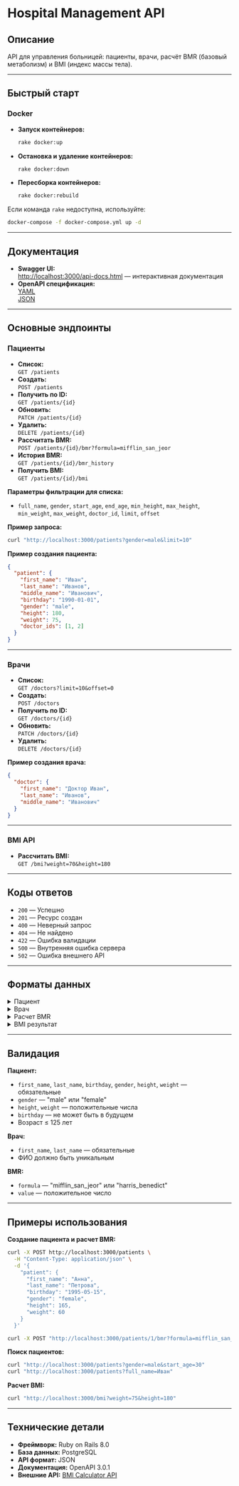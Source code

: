 # Hospital Management API

## Описание

API для управления больницей: пациенты, врачи, расчёт BMR (базовый метаболизм) и BMI (индекс массы тела).

---

## Быстрый старт

### Docker

- **Запуск контейнеров:**  
  ```bash
  rake docker:up
  ```
- **Остановка и удаление контейнеров:**  
  ```bash
  rake docker:down
  ```
- **Пересборка контейнеров:**  
  ```bash
  rake docker:rebuild
  ```

Если команда `rake` недоступна, используйте:

```bash
docker-compose -f docker-compose.yml up -d
```

---

## Документация

- **Swagger UI:**  
  [http://localhost:3000/api-docs.html](http://localhost:3000/api-docs.html) — интерактивная документация
- **OpenAPI спецификация:**  
  [YAML](http://localhost:3000/api-docs/v1/swagger.yaml)  
  [JSON](http://localhost:3000/api-docs/v1/swagger.json)

---

## Основные эндпоинты

### Пациенты

- **Список:**  
  `GET /patients`
- **Создать:**  
  `POST /patients`
- **Получить по ID:**  
  `GET /patients/{id}`
- **Обновить:**  
  `PATCH /patients/{id}`
- **Удалить:**  
  `DELETE /patients/{id}`
- **Рассчитать BMR:**  
  `POST /patients/{id}/bmr?formula=mifflin_san_jeor`
- **История BMR:**  
  `GET /patients/{id}/bmr_history`
- **Получить BMI:**  
  `GET /patients/{id}/bmi`

**Параметры фильтрации для списка:**
- `full_name`, `gender`, `start_age`, `end_age`, `min_height`, `max_height`, `min_weight`, `max_weight`, `doctor_id`, `limit`, `offset`

**Пример запроса:**
```bash
curl "http://localhost:3000/patients?gender=male&limit=10"
```

**Пример создания пациента:**
```json
{
  "patient": {
    "first_name": "Иван",
    "last_name": "Иванов",
    "middle_name": "Иванович",
    "birthday": "1990-01-01",
    "gender": "male",
    "height": 180,
    "weight": 75,
    "doctor_ids": [1, 2]
  }
}
```

---

### Врачи

- **Список:**  
  `GET /doctors?limit=10&offset=0`
- **Создать:**  
  `POST /doctors`
- **Получить по ID:**  
  `GET /doctors/{id}`
- **Обновить:**  
  `PATCH /doctors/{id}`
- **Удалить:**  
  `DELETE /doctors/{id}`

**Пример создания врача:**
```json
{
  "doctor": {
    "first_name": "Доктор Иван",
    "last_name": "Иванов",
    "middle_name": "Иванович"
  }
}
```

---

### BMI API

- **Рассчитать BMI:**  
  `GET /bmi?weight=70&height=180`

---

## Коды ответов

- `200` — Успешно
- `201` — Ресурс создан
- `400` — Неверный запрос
- `404` — Не найдено
- `422` — Ошибка валидации
- `500` — Внутренняя ошибка сервера
- `502` — Ошибка внешнего API

---

## Форматы данных

<details>
<summary>Пациент</summary>

```json
{
  "id": 1,
  "first_name": "Иван",
  "last_name": "Иванов",
  "middle_name": "Иванович",
  "birthday": "1990-01-01",
  "gender": "male",
  "height": 180,
  "weight": 75,
  "created_at": "2024-01-01T00:00:00Z",
  "updated_at": "2024-01-01T00:00:00Z"
}
```
</details>

<details>
<summary>Врач</summary>

```json
{
  "id": 1,
  "first_name": "Доктор Иван",
  "last_name": "Иванов",
  "middle_name": "Иванович",
  "created_at": "2024-01-01T00:00:00Z",
  "updated_at": "2024-01-01T00:00:00Z"
}
```
</details>

<details>
<summary>Расчет BMR</summary>

```json
{
  "patient_id": 1,
  "formula": "mifflin_san_jeor",
  "value": 1750.5,
  "computed_at": "2024-01-01T12:00:00Z"
}
```
</details>

<details>
<summary>BMI результат</summary>

```json
{
  "bmi": 23.44,
  "category": "Normal weight",
  "status": "success"
}
```
</details>

---

## Валидация

**Пациент:**
- `first_name`, `last_name`, `birthday`, `gender`, `height`, `weight` — обязательные
- `gender` — "male" или "female"
- `height`, `weight` — положительные числа
- `birthday` — не может быть в будущем
- Возраст ≤ 125 лет

**Врач:**
- `first_name`, `last_name` — обязательные
- ФИО должно быть уникальным

**BMR:**
- `formula` — "mifflin_san_jeor" или "harris_benedict"
- `value` — положительное число

---

## Примеры использования

**Создание пациента и расчет BMR:**
```bash
curl -X POST http://localhost:3000/patients \
  -H "Content-Type: application/json" \
  -d '{
    "patient": {
      "first_name": "Анна",
      "last_name": "Петрова",
      "birthday": "1995-05-15",
      "gender": "female",
      "height": 165,
      "weight": 60
    }
  }'

curl -X POST "http://localhost:3000/patients/1/bmr?formula=mifflin_san_jeor"
```

**Поиск пациентов:**
```bash
curl "http://localhost:3000/patients?gender=male&start_age=30"
curl "http://localhost:3000/patients?full_name=Иван"
```

**Расчет BMI:**
```bash
curl "http://localhost:3000/bmi?weight=75&height=180"
```

---

## Технические детали

- **Фреймворк:** Ruby on Rails 8.0
- **База данных:** PostgreSQL
- **API формат:** JSON
- **Документация:** OpenAPI 3.0.1
- **Внешние API:** [BMI Calculator API](https://bmicalculatorapi.vercel.app)
